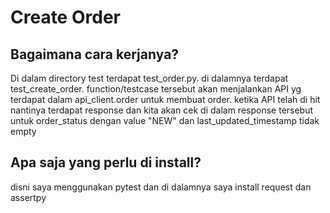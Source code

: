 # Create Order

## Bagaimana cara kerjanya?
Di dalam directory test terdapat test_order.py. di dalamnya terdapat test_create_order. function/testcase tersebut akan menjalankan API yg terdapat dalam api_client.order untuk membuat order. ketika API telah di hit nantinya terdapat response dan kita akan cek di dalam response tersebut untuk order_status dengan value "NEW" dan last_updated_timestamp tidak empty

## Apa saja yang perlu di install?
disni saya menggunakan pytest dan di dalamnya saya install request dan assertpy